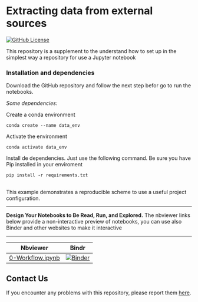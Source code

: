 # Extracting data from external sources
[![GitHub License](https://img.shields.io/github/license/jupyter-guide/ten-rules-jupyter.svg)](https://github.com/sbl-sdsc/mmtf-spark/blob/master/LICENSE)

This repository is a supplement to the understand how to set up in the simplest way a repository for use a Jupyter notebook

### Installation and dependencies

Download the GitHub repository and follow the next step befor go to run the notebooks. 

*Some dependencies:* 

Create a conda environment 

```conda create --name data_env```

Activate the environment

```conda activate data_env```

Install de dependencies. Just use the following command. Be sure you have Pip installed in your enviroment

```pip install -r requirements.txt```

## 
This example demonstrates a reproducible scheme to use a useful project configuration.

---

**Design Your Notebooks to Be Read, Run, and Explored.** The nbviewer links below provide a non-interactive preview of notebooks, you can use also Binder and other websites to make it interactive 

---

| Nbviewer |Bindr|
| ---      | ---      |
| [0-Workflow.ipynb](https://nbviewer.org/github/kruedae/extracting_data/blob/master/1-ExampleNotebook.ipynb)| [![Binder](https://mybinder.org/badge_logo.svg)](https://mybinder.org/v2/gh/jupyter-guide/ten-rules-jupyter/master?filepath=example1%2F0-Workflow.ipynb) |

## Contact Us
If you encounter any problems with this repository, please report them [here](https://github.com/kruedae/extracting_data.git/issues).

